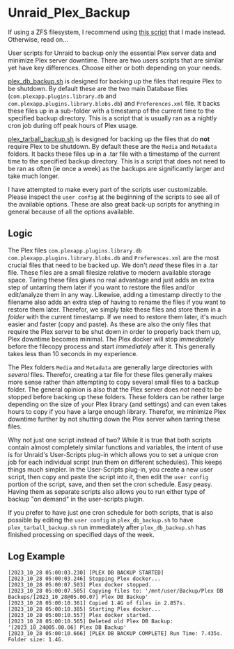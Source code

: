 # Unraid_Plex_Backup

If using a ZFS filesystem, I recommend using [this script](https://github.com/Blasman/Unraid_Docker_ZFS_AIO_Backup) that I made instead. Otherwise, read on...

User scripts for Unraid to backup only the essential Plex server data and minimize Plex server downtime. There are two users scripts that are similar yet have key differences. Choose either or both depending on your needs.

[plex_db_backup.sh](plex_db_backup.sh) is designed for backing up the files that require Plex to be shutdown. By default these are the two main Database files (`com.plexapp.plugins.library.db` and `com.plexapp.plugins.library.blobs.db`) and `Preferences.xml` file. It backs these files up in a sub-folder with a timestamp of the current time to the specified backup directory. This is a script that is usually ran as a nightly cron job during off peak hours of Plex usage.

[plex_tarball_backup.sh](plex_tarball_backup.sh) is designed for backing up the files that do **not** require Plex to be shutdown. By default these are the `Media` and `Metadata` folders. It backs these files up in a .tar file with a timestamp of the current time to the specified backup directory. This is a script that does not need to be ran as often (ie once a week) as the backups are significantly larger and take much longer.

I have attempted to make every part of the scripts user customizable. Please inspect the `user config` at the beginning of the scripts to see all of the available options. These are also great back-up scripts for anything in general because of all the options available.

## Logic

The Plex files `com.plexapp.plugins.library.db` `com.plexapp.plugins.library.blobs.db` and `Preferences.xml` are the most crucial files that need to be backed up. We don't *need* these files in a .tar file. These files are a small filesize relative to modern available storage space. Taring these files gives no real advantage and just adds an extra step of untarring them later if you want to restore the files and/or edit/analyze them in any way. Likewise, adding a timestamp directly to the filename also adds an extra step of having to rename the files if you want to restore them later. Therefor, we simply take these files and store them in a *folder* with the current timestamp. If we need to restore them later, it's much easier and faster (copy and paste). As these are also the only files that require the Plex server to be shut down in order to properly back them up, Plex downtime becomes minimal. The Plex docker will stop *immediately* before the filecopy process and start *immediately* after it. This generally takes less than 10 seconds in my experience.

The Plex folders `Media` and `Metadata` are generally large directories with *several* files. Therefor, creating a tar file for these files generally makes more sense rather than attempting to copy several small files to a backup folder. The general opinion is also that the Plex server does *not* need to be stopped before backing up these folders. These folders can be rather large depending on the size of your Plex library (and settings) and can even takes hours to copy if you have a large enough library. Therefor, we minimize Plex downtime further by not shutting down the Plex server when tarring these files.

Why not just one script instead of two? While it is true that both scripts contain almost completely similar functions and variables, the intent of use is for Unraid's User-Scripts plug-in which allows you to set a unique cron job for each individual script (run them on different schedules). This keeps things much simpler. In the User-Scripts plug-in, you create a new user script, then copy and paste the script into it, then edit the `user config` portion of the script, save, and then set the cron schedule. Easy peasy. Having them as separate scripts also allows you to run either type of backup "on demand" in the user-scripts plugin.

If you prefer to have just one cron schedule for both scripts, that is also possible by editing the `user config` in `plex_db_backup.sh` to have `plex_tarball_backup.sh` run immediately after `plex_db_backup.sh` has finished processing on specified days of the week.

## Log Example

```
[2023_10_28 05:00:03.230] [PLEX DB BACKUP STARTED]
[2023_10_28 05:00:03.246] Stopping Plex docker...
[2023_10_28 05:00:07.503] Plex docker stopped.
[2023_10_28 05:00:07.505] Copying files to: '/mnt/user/Backup/Plex DB Backups/[2023_10_28@05.00.07] Plex DB Backup'
[2023_10_28 05:00:10.361] Copied 1.4G of files in 2.857s. 
[2023_10_28 05:00:10.385] Starting Plex docker...
[2023_10_28 05:00:10.557] Plex docker started.
[2023_10_28 05:00:10.565] Deleted old Plex DB Backup: '[2023_10_24@05.00.06] Plex DB Backup'
[2023_10_28 05:00:10.666] [PLEX DB BACKUP COMPLETE] Run Time: 7.435s. Folder size: 1.4G.
```
